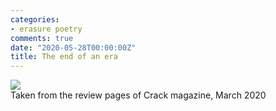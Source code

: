 ```yaml
---
categories:
- erasure poetry
comments: true
date: "2020-05-28T00:00:00Z"
title: The end of an era
---
```

  
<img src="/assets/images/articles/endofanera.jpeg" class="responsive"><br>
Taken from the review pages of Crack magazine, March 2020
